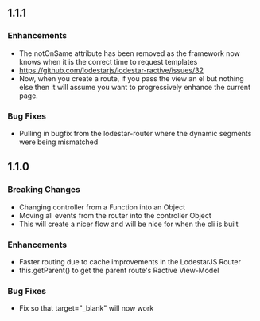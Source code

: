 ## 1.1.1

### Enhancements

- The notOnSame attribute has been removed as the framework now knows when it is the correct time to request templates
 - https://github.com/lodestarjs/lodestar-ractive/issues/32
- Now, when you create a route, if you pass the view an el but nothing else then it will assume you want to progressively enhance the current page.

### Bug Fixes

-  Pulling in bugfix from the lodestar-router where the dynamic segments were being mismatched

## 1.1.0

### Breaking Changes

- Changing controller from a Function into an Object
- Moving all events from the router into the controller Object
 - This will create a nicer flow and will be nice for when the cli is built

### Enhancements

- Faster routing due to cache improvements in the LodestarJS Router
- this.getParent() to get the parent route's Ractive View-Model

### Bug Fixes
- Fix so that target="_blank" will now work